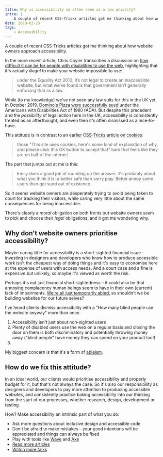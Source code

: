 ```yaml
---
title: Why is accessibility so often seen as a low priority?
intro: |
    A couple of recent CSS-Tricks articles got me thinking about how website owners prioritise their legal (and moral!) obligations to their users.
date: 2020-02-20
tags:
    - Accessibility
---
```


A couple of recent CSS-Tricks articles got me thinking about how website owners approach accessibility.

In the more recent article, Chris Coyier transcribes a discussion on [how difficult it can be for people with disabilities to use the web](https://css-tricks.com/all-these-things-are-quite-easy-to-do-they-just-need-somebody-to-sit-down-and-just-go-through-the-website/), highlighting that it's actually *illegal* to make your website impossible to use:

> under the Equality Act 2010, it’s not legal to create an inaccessible website, but what we’ve found is that government isn’t generally enforcing that as a law.

While (to my knowledge) we've not seen any law suits for this in the UK yet, in October 2019, [Domino's Pizza were successfully sued](//www.webaxe.org/supreme-court-favors-digital-accessibility-dominos-case/) under the Americans with Disabilities Act of 1990 (ADA). But despite this precedent and the *possibility* of legal action here in the UK, accessibility is consistently treated as an afterthought, and even then it's often dismissed as a nice-to-have.

This attitude is in contrast to an [earlier CSS-Tricks article on cookies](https://css-tricks.com/why-every-website-wants-you-to-accept-its-cookies/):

> those "This site uses cookies, here's some kind of explanation of why, and please click this OK button to accept that" bars that feels like they are on half of the internet

The part that jumps out at me is this:

> Emily does a good job of rounding up the answer. It's probably about what you think it is: a better safe than sorry play. Better annoy some users than get sued out of existence.

So it seems website owners are desperately trying to avoid being taken to court for tracking their visitors, while caring very little about the same consequences for being inaccessible.

There's clearly a *moral* obligation on both fronts but website owners seem to pick and choose their *legal* obligations, and it got me wondering why.


## Why don't website owners prioritise accessibility?

Maybe caring little for accessibility is a short-sighted financial issue – investing in designers and developers who know how to produce accessible work isn't the cheapest way of doing things and it's easy to economise here at the expense of users with access needs. And a court case and a fine is expensive but unlikely, so maybe it's viewed as worth the risk.

Perhaps it's not just financial short-sightedness – it could also be that annoying complacency human beings seem to have in their own (current) lack of impairments. [We're all just temporarily abled](https://uxmag.com/articles/we-re-just-temporarily-abled), so shouldn't we be building websites for our future selves?

I've heard clients dismiss accessibility with a "How many blind people use the website anyway" more than once.

1. Accessibility isn't just about non-sighted users
2. Plenty of disabled users use the web on a regular basis and closing the door on them is both discriminatory and potentially throwing money away ("blind people" have money they can spend on your product too!)
3.

My biggest concern is that it's a form of [ableism](https://en.wikipedia.org/wiki/Ableism).


## How do we fix this attitude?

In an ideal world, our clients would prioritise accessibility and properly budget for it, but that's not always the case. So it's also our responsibility as designers and developers to pay more attention to producing accessible websites, and consistently practice baking accessibility into our thinking from the start of our processes, whether research, design, development or testing.

How? Make accessibility an intrinsic part of what you do:

- Ask more questions about inclusive design and accessible code
- Don't be afraid to make mistakes – your good intentions will be appreciated and things can always be fixed
- Play with tools like [Wave](https://wave.webaim.org) and [Axe](https://www.deque.com/axe/)
- [Read more articles](https://a11yweekly.com)
- [Watch more talks](https://www.youtube.com/watch?v=VxQT3aq0nzw)
